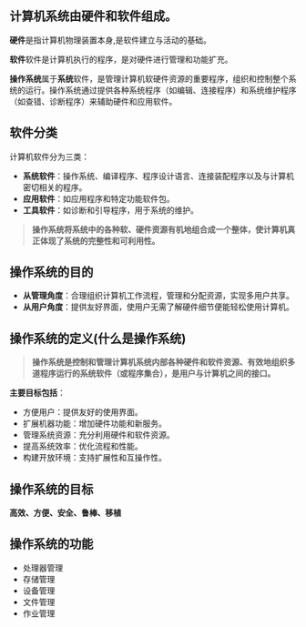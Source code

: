 ## 计算机系统由硬件和软件组成。

**硬件**是指计算机物理装置本身,是软件建立与活动的基础。

**软件**软件是计算机执行的程序，是对硬件进行管理和功能扩充。

**操作系统**属于**系统**软件，是管理计算机软硬件资源的重要程序，组织和控制整个系统的运行。操作系统通过提供各种系统程序（如编辑、连接程序）和系统维护程序（如查错、诊断程序）来辅助硬件和应用软件。

## 软件分类

计算机软件分为三类：

- **系统软件**：操作系统、编译程序、程序设计语言、连接装配程序以及与计算机密切相关的程序。
- **应用软件**：如应用程序和特定功能软件包。
- **工具软件**：如诊断和引导程序，用于系统的维护。

> **操作系统将系统中的各种软、硬件资源有机地组合成一个整体，使计算机真正体现了系统的完整性和可利用性。**

## 操作系统的目的

- **从管理角度**：合理组织计算机工作流程，管理和分配资源，实现多用户共享。
- **从用户角度**：提供友好界面，使用户无需了解硬件细节便能轻松使用计算机。

## 操作系统的定义(什么是操作系统)

> **操作系统是控制和管理计算机系统内部各种硬件和软件资源、有效地组织多道程序运行的系统软件（或程序集合），是用户与计算机之间的接口。**

**主要目标包括**：

- 方便用户：提供友好的使用界面。
- 扩展机器功能：增加硬件功能和新服务。
- 管理系统资源：充分利用硬件和软件资源。
- 提高系统效率：优化流程和性能。
- 构建开放环境：支持扩展性和互操作性。

## 操作系统的目标

**高效、方便、安全、鲁棒、移植**

## 操作系统的功能

- 处理器管理
- 存储管理
- 设备管理
- 文件管理
- 作业管理
